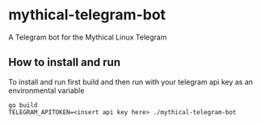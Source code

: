 # mythical-telegram-bot
A Telegram bot for the Mythical Linux Telegram

## How to install and run
To install and run first build and then run with your telegram api key as an environmental variable
```
go build
TELEGRAM_APITOKEN=<insert api key here> ./mythical-telegram-bot
```
